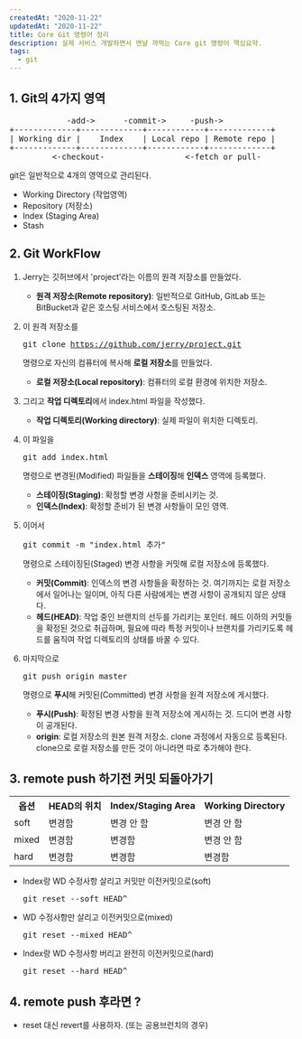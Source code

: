 ```yaml
---
createdAt: "2020-11-22"
updatedAt: "2020-11-22"
title: Core Git 명령어 정리
description: 실제 서비스 개발하면서 맨날 까먹는 Core git 명령어 핵심요약.
tags:
  - git
---
```


## 1. Git의 4가지 영역

<pre>
            -add->      -commit->     -push->
+-------------+-------------+------------+-------------+
| Working dir |    Index    | Local repo | Remote repo |
+-------------+-------------+------------+-------------+
         <-checkout-                 <-fetch or pull-
</pre>

git은 일반적으로 4개의 영역으로 관리된다.

- Working Directory (작업영역)
- Repository (저장소)
- Index (Staging Area)
- Stash

## 2. Git WorkFlow

1. Jerry는 깃허브에서 'project’라는 이름의 원격 저장소를 만들었다.

   - **원격 저장소(Remote repository)**: 일반적으로 GitHub, GitLab 또는 BitBucket과 같은 호스팅 서비스에서 호스팅된 저장소.

2. 이 원격 저장소를 <pre>git clone https://github.com/jerry/project.git </pre>명령으로 자신의 컴퓨터에 복사해 **로컬 저장소**를 만들었다.

   - **로컬 저장소(Local repository)**: 컴퓨터의 로컬 환경에 위치한 저장소.

3. 그리고 **작업 디렉토리**에서 index.html 파일을 작성했다.

   - **작업 디렉토리(Working directory)**: 실제 파일이 위치한 디렉토리.

4. 이 파일을 <pre>git add index.html</pre> 명령으로 변경된(Modified) 파일들을 **스테이징**해 **인덱스** 영역에 등록했다.

   - **스테이징(Staging)**: 확정할 변경 사항을 준비시키는 것.
   - **인덱스(Index)**: 확정할 준비가 된 변경 사항들이 모인 영역.

5. 이어서 <pre>git commit -m "index.html 추가" </pre> 명령으로 스테이징된(Staged) 변경 사항을 커밋해 로컬 저장소에 등록했다.

   - **커밋(Commit)**: 인덱스의 변경 사항들을 확정하는 것. 여기까지는 로컬 저장소에서 일어나는 일이며, 아직 다른 사람에게는 변경 사항이 공개되지 않은 상태다.
   - **헤드(HEAD)**: 작업 중인 브랜치의 선두를 가리키는 포인터. 헤드 이하의 커밋들을 확정된 것으로 취급하며, 필요에 따라 특정 커밋이나 브랜치를 가리키도록 헤드를 움직여 작업 디렉토리의 상태를 바꿀 수 있다.

6. 마지막으로 <pre>git push origin master</pre> 명령으로 **푸시**해 커밋된(Committed) 변경 사항을 원격 저장소에 게시했다.

   - **푸시(Push)**: 확정된 변경 사항을 원격 저장소에 게시하는 것. 드디어 변경 사항이 공개된다.
   - **origin**: 로컬 저장소의 원본 원격 저장소. clone 과정에서 자동으로 등록된다. clone으로 로컬 저장소를 만든 것이 아니라면 따로 추가해야 한다.

## 3. remote push 하기전 커밋 되돌아가기

<table class="table-auto border rounded">
<tr class="text-center bg-green-300">
    <th>옵션</th>
    <th>HEAD의 위치</th>
    <th>Index/Staging Area</th>
    <th>Working Directory</th>
</tr>
<tr class="text-center">
    <td>soft</td>
    <td>변경함</td>
    <td>변경 안 함</td>
    <td>변경 안 함</td>
</tr>
<tr class="text-center">
    <td>mixed</td>
    <td>변경함</td>
    <td>변경함</td>
    <td>변경 안 함</td>
</tr>
<tr class="text-center">
    <td>hard</td>
    <td>변경함</td>
    <td>변경함</td>
    <td>변경함</td>
</tr>
</table>

- Index랑 WD 수정사항 살리고 커밋만 이전커밋으로(soft)

  <pre>git reset --soft HEAD^</pre>

- WD 수정사항만 살리고 이전커밋으로(mixed)

  <pre>git reset --mixed HEAD^</pre>

- Index랑 WD 수정사항 버리고 완전히 이전커밋으로(hard)
  <pre>git reset --hard HEAD^</pre>

## 4. remote push 후라면 ?

- reset 대신 revert를 사용하자. (또는 공용브런치의 경우)
